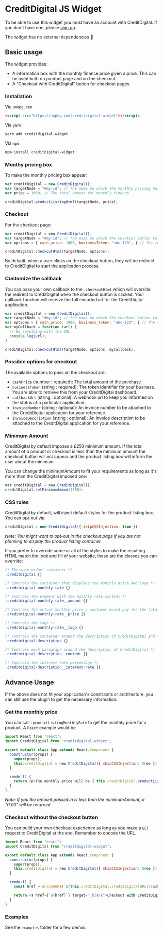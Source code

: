 # CreditDigital JS Widget
To be able to use this widget you must have an account with CreditDigital. If you don't have one, please [sign up](https://www.creditdigital.co.uk/business).

The widget has no external dependencies 🎉

## Basic usage
The widget provides:
- A information box with the monthly finance price given a price. This can be used both on product page and on the checkout.
- A "Checkout with CreditDigital" button for checkout pages.

### Installation
Via `unkpg.com`
```html
<script src="https://unpkg.com/creditdigital-widget"></script>
```

Via `yarn`
```bash
yarn add creditdigital-widget
```

Via `npm`
```bash
npm install creditdigital-widget
```

### Monthy pricing box
To make the monthly pricing box appear:
```javascript
var creditDigital = new CreditDigital();
var targetNode = "#my-id"; // The node on which the monthly pricing box to appear
var price = 1000; // The total amount for monthly finance

creditDigital.productListingHtml(targetNode, price);
```

### Checkout

For the checkout page:
```javascript
var creditDigital = new CreditDigital();
var targetNode = "#my-id"; // The node on which the checkout button to appear
var options = { cash_price: 1000, businessToken: "abc-123", } // The required data for the widget

creditDigital.checkoutHtml(targetNode, options);
```
By default, when a user clicks on the checkout button, they will be redirect to CreditDigital to start the application process.

### Customize the callback
You can pass your own callback to the `.checkoutHtml` which will override the redirect to CreditDigital when the checkout button is clicked. Your callback function will receive the full encoded url for the CreditDigital application.
```javascript
var creditDigital = new CreditDigital();
var targetNode = "#my-id"; // The node on which the checkout button to appear
var options = { cash_price: 1000, business_token: "abc-123", } // The required data for the widget
var myCallback = function (url) {
  // Do something with the URL
  console.log(url);
}

creditDigital.checkoutHtml(targetNode, options, myCallback);
```


### Possible options for checkout
The available options to pass on the checkout are:
- `cashPrice` (number : required): The total amount of the purchase
- `businessToken` (string : required): The token identifier for your business. You are able to retrieve this from your CreditDigital dashboard.
- `callbackUrl` (string : optional): A webhook url to keep you informed on the status of a particular application.
- `invoiceNumber` (string : optional): An invoice number to be attached to the CreditDigital application for your reference.
- `invoiceDescription` (string : optional): An invoice description to be attached to the CreditDigital application for your reference.

### Minimum Amount
CreditDigital by default imposes a £250 minimum amount. If the total amount of a product or checkout is less than the minimum amount the checkout button will not appear and the product listing box will inform the user about the minimum.

You can change the minimumAmount to fit your requirements as long as it's more than the CreditDigital imposed one:
```javascript
var creditDigital = new CreditDigital();
creditDigital.setMinimumAmount(300);
```

### CSS rules
CreditDigital by default, will inject default styles for the product listing box. You can opt-out via:
```javascript
creditDigital = new CreditDigital({ skipCSSInjection: true })
```

*Note: You might want to opt-out in the checkout page if you are not planning to display the product listing container.*

If you prefer to override some or all of the styles to make the resulting HTML match the look and fill of your website, these are the classes you can override:

```css
/* The main widget container */
.creditdigital {}

/* Controls the container that displays the monthly price and logo */
.creditdigital-monthly-rate {}

/* Controls the element with the monthly rate content */
.creditdigital-monthly-rate__amount {}

/* Controls the actual monthly price a customer would pay for the total */
.creditdigital-monthly-rate__price {}

/* Controls the logo */
.creditdigital-monthly-rate__logo {}

/* Controls the container around the description of CreditDigital and the overall product */
.creditdigital-description {}

/* Controls each paragraph around the description of CreditDigital */
.creditdigital-description__content {}

/* Controls the interest rate percentage */
.creditdigital-description__interest-rate {}
```

## Advance Usage
If the above does not fit your application's constraints or architecture, you can still use the plugin to get the necessary information.

### Get the monthly price
You can call `.productListingMonthlyRate` to get the monthly price for a product. A `React` example would be
```javascript
import React from "react";
import CreditDigital from "creditdigital-widget";

export default class App extends React.Component {
  constructor(props) {
    super(props);
    this.creditDigital = new CreditDigital({ skipCSSInjection: true });
  }

  render() {
    return <p>The monthly price will be { this.creditDigital.productListingMonthlyRate(props.totalAmount) }</p>;
  }
}
```

*Note: If you the amount passed in is less than the minimumAmount, a "0.00" will be returned*

### Checkout without the checkout button
You can build your own checkout experience as long as you make a `GET` request to CreditDigital at the end. Remember to encode the URL.
```javascript
import React from "react";
import CreditDigital from "creditdigital-widget";

export default class App extends React.Component {
  constructor(props) {
    super(props);
    this.creditDigital = new CreditDigital({ skipCSSInjection: true });
  }

  render() {
    const href = encodeURI(`${this.creditDigital.creditDigitalURL}?cash_price=500&business_token=abc123`);

    return <a href={`${href}`} target="_blank">Checkout with CreditDigital</a>;
  }
}
```

### Examples
See the `examples` folder for a few demos.
